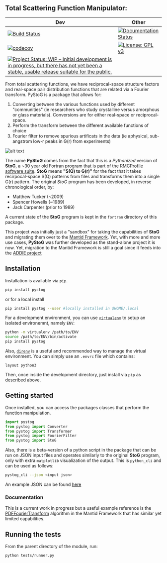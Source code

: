 Total Scattering Function Manipulator:
-----------------------------------------------------------

| Dev | Other |
|-----|-------|
|[![Build Status](https://travis-ci.org/marshallmcdonnell/pystog.svg?branch=master)](https://travis-ci.org/marshallmcdonnell/pystog) | [![Documentation Status](https://readthedocs.org/projects/pystog/badge/?version=latest)](https://pystog.readthedocs.io/en/latest/?badge=latest) |
| [![codecov](https://codecov.io/gh/marshallmcdonnell/pystog/branch/master/graph/badge.svg)](https://codecov.io/gh/marshallmcdonnell/pystog) | [![License: GPL v3](https://img.shields.io/badge/License-GPLv3-blue.svg)](https://www.gnu.org/licenses/gpl-3.0) |
| [![Project Status: WIP – Initial development is in progress, but there has not yet been a stable, usable release suitable for the public.](https://www.repostatus.org/badges/latest/wip.svg)](https://www.repostatus.org/#wip) | |

From total scattering functions, we have reciprocal-space structure factors and real-space pair distribution functions that are related via a Fourier transform. PyStoG is a package that allows for:
1. Converting between the various functions used by different "communities" (ie researchers who study crystalline versus amorphous or glass materials). Conversions are for either real-space or reciprocal-space.
2. Perform the transform between the different available functions of choice
3. Fourier filter to remove spurious artificats in the data (ie aphysical, sub-angstrom low-r peaks in G(r) from experiments)

![alt text](https://raw.githubusercontent.com/marshallmcdonnell/mantid_total_scattering/master/images/sofq_to_gofr.png)


The name **PyStoG** comes from the fact that this is a _Pythonized_ version of **StoG**, a ~30 year old Fortran program that is part of the [RMCProfile software suite](http://www.rmcprofile.org/Main_Page). **StoG** means **"S(Q) to G(r)"** for the fact that it takes recirpocal-space S(Q) patterns from files and transforms them into a single G(r) pattern. The original *StoG* program has been developed, in reverse chronological order, by:

 * Matthew Tucker (~2009)
 * Spencer Howells (~1989)
 * Jack Carpenter (prior to 1989)
 
 A current state of the **StoG** program is kept in the `fortran` directory of this package.

This project was initially just a "sandbox" for taking the capabilities of **StoG** and migrating them over to the [Mantid Framework](https://github.com/mantidproject/mantid). Yet, with more and more use cases, **PyStoG** was further developed as the stand-alone project it is now. Yet, migration to the Mantid Framework is still a goal since it feeds into the [ADDIE project](https://github.com/neutrons/addie)

## Installation

Installation is available via `pip`. 

```bash 
pip install pystog
```

or for a local install
```bash
pip install pystog --user #locally installed in $HOME/.local
```
For a development environment, you can use [`virtualenv`](https://virtualenv.pypa.io/en/latest/) to setup an isolated environemnt, namely `ENV`:

```bash
python -m virtualenv /path/to/ENV
source /path/to/ENV/bin/activate
pip install pystog
```

Also, [`direnv`](https://github.com/direnv/direnv) is a useful and recommended way to manage the virtual environment. You can simply use an `.envrc` file which contains:

`layout python3`

Then, once inside the development directory, just install via `pip` as described above.

## Getting started

Once installed, you can access the packages classes that perform the function manipulation. 

```python
import pystog
from pystog import Converter
from pystog import Transformer
from pystog import FourierFilter
from pystog import StoG
```

Also, there is a beta-version of a python script in the package that can be run on JSON input files and operates similarly to the original **StoG** program, only with extra `matplotlib` visualization of the output. This is `python_cli` and can be used as follows:

```bash
pystog_cli --json <input json>
```
An example JSON can be found [here](https://github.com/marshallmcdonnell/pystog/blob/master/data/examples/argon_pystog.json)

### Documentation
This is a current work in progress but a useful example reference is the [PDFFourierTransform](http://docs.mantidproject.org/nightly/algorithms/PDFFourierTransform-v1.html) algorithm in the Mantid Framework that has similar yet limited capabilities.

## Running the tests
From the parent directory of the module, run:

```bash
python tests/runner.py
```
